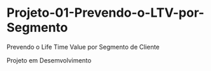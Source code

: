 # Projeto-01-Prevendo-o-LTV-por-Segmento
Prevendo o Life Time Value por Segmento de Cliente


Projeto em Desemvolvimento
